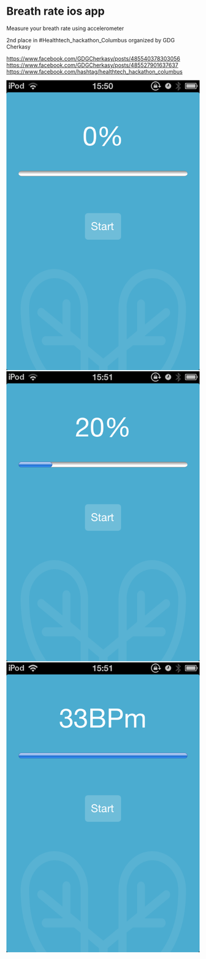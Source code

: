 # Breath rate ios app
Measure your breath rate using accelerometer

2nd place in #Healthtech_hackathon_Columbus organized by GDG Cherkasy

https://www.facebook.com/GDGCherkasy/posts/485540378303056
https://www.facebook.com/GDGCherkasy/posts/485527901637637
https://www.facebook.com/hashtag/healthtech_hackathon_columbus

![alt tag](https://github.com/avtehnik/breath-rate-ios/blob/master/photos/pict1.png?raw=true)
![alt tag](https://github.com/avtehnik/breath-rate-ios/blob/master/photos/pict2.png?raw=true)
![alt tag](https://github.com/avtehnik/breath-rate-ios/blob/master/photos/pict3.png?raw=true)
